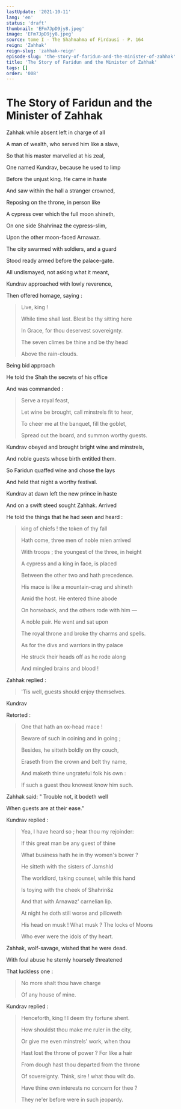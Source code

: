 ```yaml
---
lastUpdate: '2021-10-11'
lang: 'en'
status: 'draft'
thumbnail: 'EFm7JpD9jy8.jpeg'
image: 'EFm7JpD9jy8.jpeg'
source: tome I - The Shahnahma of Firdausi - P. 164
reign: 'Zahhak'
reign-slug: 'zahhak-reign'
episode-slug: 'the-story-of-faridun-and-the-minister-of-zahhak'
title: 'The Story of Faridun and the Minister of Zahhak'
tags: []
order: '008'
---
```


<!-- LTeX: language=en -->

# The Story of Faridun and the Minister of Zahhak

Zahhak while absent left in charge of all

A man of wealth, who served him like a slave,

So that his master marvelled at his zeal,

One named Kundrav, because he used to limp

Before the unjust king. He came in haste

And saw within the hall a stranger crowned,

Reposing on the throne, in person like

A cypress over which the full moon shineth,

On one side Shahrinaz the cypress-slim,

Upon the other moon-faced Arnawaz.

The city swarmed with soldiers, and a guard

Stood ready armed before the palace-gate.

All undismayed, not asking what it meant,

Kundrav approached with lowly reverence,

Then offered homage, saying :

> Live, king !
>
> While time shall last. Blest be thy sitting here
>
> In Grace, for thou deservest sovereignty.
>
> The seven climes be thine and be thy head
>
> Above the rain-clouds.

Being bid approach

He told the Shah the secrets of his office

And was commanded :

> Serve a royal feast,
>
> Let wine be brought, call minstrels fit to hear,
>
> To cheer me at the banquet, fill the goblet,
>
> Spread out the board, and summon worthy guests.

Kundrav obeyed and brought bright wine and minstrels,

And noble guests whose birth entitled them.

So Faridun quaffed wine and chose the lays

And held that night a worthy festival.

Kundrav at dawn left the new prince in haste

And on a swift steed sought Zahhak. Arrived

He told the things that he had seen and heard :

> king of chiefs ! the token of thy fall
>
> Hath come, three men of noble mien arrived
>
> With troops ; the youngest of the three, in height
>
> A cypress and a king in face, is placed
>
> Between the other two and hath precedence.
>
> His mace is like a mountain-crag and shineth
>
> Amid the host. He entered thine abode
>
> On horseback, and the others rode with him —
>
> A noble pair. He went and sat upon
>
> The royal throne and broke thy charms and spells.
>
> As for the divs and warriors in thy palace
>
> He struck their heads off as he rode along
>
> And mingled brains and blood !

Zahhak replied :

> 'Tis well, guests should enjoy themselves.

Kundrav

Retorted :

> One that hath an ox-head mace !
>
> Beware of such in coining and in going ;
>
> Besides, he sitteth boldly on thy couch,
>
> Eraseth from the crown and belt thy name,
>
> And maketh thine ungrateful folk his own :
>
> If such a guest thou knowest know him such.

Zahhak said: " Trouble not, it bodeth well

When guests are at their ease."

Kundrav replied :

> Yea, I have heard so ; hear thou my rejoinder:
>
> If this great man be any guest of thine
>
> What business hath he in thy women's bower ?
>
> He sitteth with the sisters of Jamshld
>
> The worldlord, taking counsel, while this hand
>
> Is toying with the cheek of Shahrin&amp;z
>
> And that with Arnawaz' carnelian lip.
>
> At night he doth still worse and pilloweth
>
> His head on musk ! What musk ? The locks of Moons
>
> Who ever were the idols of thy heart.

Zahhak, wolf-savage, wished that he were dead.

With foul abuse he sternly hoarsely threatened

That luckless one :

> No more shalt thou have charge
>
> Of any house of mine.

Kundrav replied :

> Henceforth, king ! I deem thy fortune shent.
>
> How shouldst thou make me ruler in the city,
>
> Or give me even minstrels' work, when thou
>
> Hast lost the throne of power ? For like a hair
>
> From dough hast thou departed from the throne
>
> Of sovereignty. Think, sire ! what thou wilt do.
>
> Have thine own interests no concern for thee ?
>
> They ne'er before were in such jeopardy.
